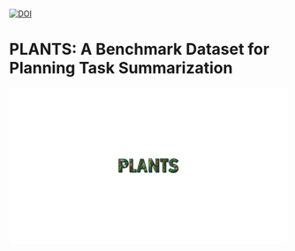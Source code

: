 [![DOI](https://zenodo.org/badge/DOI/10.5281/zenodo.11473815.svg)](https://doi.org/10.5281/zenodo.11473815)

# PLANTS: A Benchmark Dataset for Planning Task Summarization

![PLANTS](title-cover.png)

